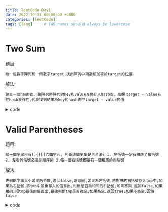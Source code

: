 ```yaml
---
title: leetCode Day1
date: 2022-10-31 00:00:00 +0800
categories: [leetCode]
tags: [Tang]     # TAG names should always be lowercase
---
```


# Two Sum

題目:

    給一組數字陣列和一個數字target,找出陣列中兩數相加等於target的位置



解法:

    建立一個hash表, 跑陣列將陣列的key和value互換存入hash表, 如果target - value有在hash表存在,代表找到結果為key和hash表中target - value的值


<details> <summary>code</summary>
<pre><code>
func twoSum(nums []int, target int) []int {
    tmp := make(map[int]int)

    for key, value := range nums {
        index, ok := tmp[target - value]
        if ok {
            return []int{key, index}
        }
        tmp[value] = key
    }
    
    return nil
}
</code></pre>
</details>


# Valid Parentheses

題目:

    給一個字串只有(){}[]六個字元, 判斷這個字串是否合法? 1. 左括號一定有相應了右括號 2. 左右的括號必須是順序的 3.每一個右括號都要有一個相應的左括號



解法:

    先判斷字串大小如果為奇數,返回false,跑迴圈,如果為左括號,將對應的右括號存入tmp中,如果為右括號,將tmp中最後存入的值拿出,判斷是否為相同的右括號,如果不同,返回false,如果相同,把tmp最後的值丟出,最後判斷tmp是否為空,如果為空,返回true,如果不為空,回傳false


<details> <summary>code</summary>
<pre><code>
func isValid(s string) bool {
    if len(s) % 2 == 1 {
        return false
    }
    
    tmp := []rune{}
    match := map[rune]rune {
        '(': ')',
        '[': ']',
        '{': '}',
    }
    
    for _, value := range s {
        closed, ok := match[value];
        if ok {
            tmp = append(tmp, closed)
            continue
        }
        
        l := len(tmp) - 1
        if l < 0 || value != tmp[l] {
            return false
        }
        
        tmp = tmp[:l]
    }
    
    return len(tmp) == 0
}
</code></pre>
</details>